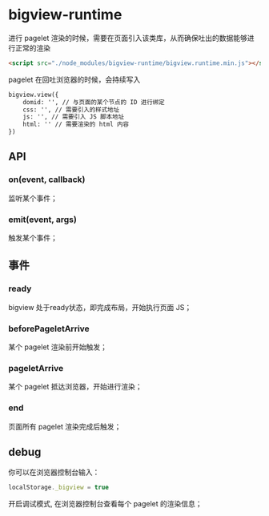 # bigview-runtime

进行 pagelet 渲染的时候，需要在页面引入该类库，从而确保吐出的数据能够进行正常的渲染

``` html
<script src="./node_modules/bigview-runtime/bigview.runtime.min.js"></script>
```

pagelet 在回吐浏览器的时候，会持续写入

``` html
bigview.view({
    domid: '', // 与页面的某个节点的 ID 进行绑定
    css: '', // 需要引入的样式地址
    js: '', // 需要引入 JS 脚本地址
    html: '' // 需要渲染的 html 内容
})
```

## API

### on(event, callback)

监听某个事件；

### emit(event, args)

触发某个事件；




## 事件

### ready 

bigview 处于ready状态，即完成布局，开始执行页面 JS；

### beforePageletArrive

某个 pagelet 渲染前开始触发；

### pageletArrive

某个 pagelet 抵达浏览器，开始进行渲染；

### end

页面所有 pagelet 渲染完成后触发；

## debug

你可以在浏览器控制台输入：

``` js
localStorage._bigview = true
```

开启调试模式, 在浏览器控制台查看每个 pagelet 的渲染信息；


